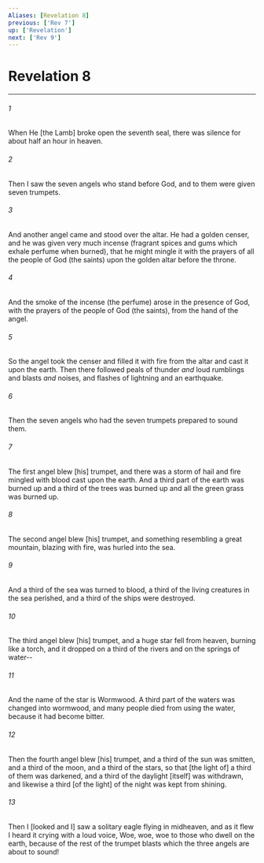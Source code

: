```yaml
---
Aliases: [Revelation 8]
previous: ['Rev 7']
up: ['Revelation']
next: ['Rev 9']
---
```

# Revelation 8

***


###### 1 


When He [the Lamb] broke open the seventh seal, there was silence for about half an hour in heaven. 


###### 2 


Then I saw the seven angels who stand before God, and to them were given seven trumpets. 


###### 3 


And another angel came and stood over the altar. He had a golden censer, and he was given very much incense (fragrant spices and gums which exhale perfume when burned), that he might mingle it with the prayers of all the people of God (the saints) upon the golden altar before the throne. 


###### 4 


And the smoke of the incense (the perfume) arose in the presence of God, with the prayers of the people of God (the saints), from the hand of the angel. 


###### 5 


So the angel took the censer and filled it with fire from the altar and cast it upon the earth. Then there followed peals of thunder _and_ loud rumblings and blasts _and_ noises, and flashes of lightning and an earthquake. 


###### 6 


Then the seven angels who had the seven trumpets prepared to sound them. 


###### 7 


The first angel blew [his] trumpet, and there was a storm of hail and fire mingled with blood cast upon the earth. And a third part of the earth was burned up and a third of the trees was burned up and all the green grass was burned up. 


###### 8 


The second angel blew [his] trumpet, and something resembling a great mountain, blazing with fire, was hurled into the sea. 


###### 9 


And a third of the sea was turned to blood, a third of the living creatures in the sea perished, and a third of the ships were destroyed. 


###### 10 


The third angel blew [his] trumpet, and a huge star fell from heaven, burning like a torch, and it dropped on a third of the rivers and on the springs of water-- 


###### 11 


And the name of the star is Wormwood. A third part of the waters was changed into wormwood, and many people died from using the water, because it had become bitter. 


###### 12 


Then the fourth angel blew [his] trumpet, and a third of the sun was smitten, and a third of the moon, and a third of the stars, so that [the light of] a third of them was darkened, and a third of the daylight [itself] was withdrawn, and likewise a third [of the light] of the night was kept from shining. 


###### 13 


Then I [looked and I] saw a solitary eagle flying in midheaven, and as it flew I heard it crying with a loud voice, Woe, woe, woe to those who dwell on the earth, because of the rest of the trumpet blasts which the three angels are about to sound!
